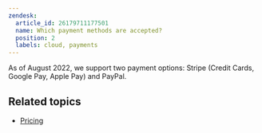 ```yaml
---
zendesk:
  article_id: 26179711177501
  name: Which payment methods are accepted?
  position: 2
  labels: cloud, payments
---
```


As of August 2022, we support two payment options: Stripe (Credit Cards, Google Pay, Apple Pay) and PayPal.

## Related topics

- [Pricing](https://www.nabucasa.com/pricing/)